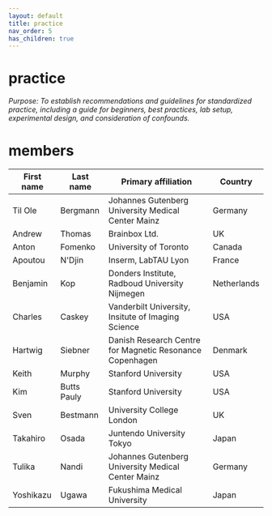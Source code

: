 ```yaml
---
layout: default
title: practice
nav_order: 5
has_children: true
---
```

# practice
*Purpose: To establish recommendations and guidelines for standardized practice, including a guide for beginners, best practices, lab setup, experimental design, and consideration of confounds.*

# members 

| First name | Last name   | Primary affiliation                                      | Country     |
|------------|-------------|----------------------------------------------------------|-------------|
| Til Ole    | Bergmann    | Johannes Gutenberg University Medical Center Mainz       | Germany     |
| Andrew     | Thomas      | Brainbox Ltd.                                            | UK          |
| Anton      | Fomenko     | University of Toronto                                    | Canada      |
| Apoutou    | N'Djin      | Inserm, LabTAU Lyon                                      | France      |
| Benjamin   | Kop         | Donders Institute, Radboud University Nijmegen           | Netherlands |
| Charles    | Caskey      | Vanderbilt University, Insitute of Imaging Science       | USA         |
| Hartwig    | Siebner     | Danish Research Centre for Magnetic Resonance Copenhagen | Denmark     |
| Keith      | Murphy      | Stanford University                                      | USA         |
| Kim        | Butts Pauly | Stanford University                                      | USA         |
| Sven       | Bestmann    | University College London                                | UK          |
| Takahiro   | Osada       | Juntendo University Tokyo                                | Japan       |
| Tulika     | Nandi       | Johannes Gutenberg University Medical Center Mainz       | Germany     |
| Yoshikazu  | Ugawa       | Fukushima Medical University                             | Japan       |
